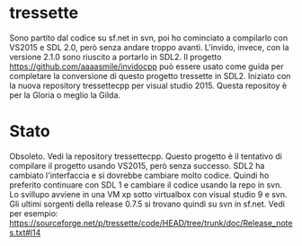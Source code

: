 # tressette

Sono partito dal codice su sf.net in svn, poi ho cominciato a compilarlo con VS2015
e SDL 2.0, però senza andare troppo avanti. 
L'invido, invece, con la versione 2.1.0 
sono riuscito a portarlo in SDL2. Il progetto https://github.com/aaaasmile/invidocpp
può essere usato come guida per completare la conversione di questo progetto tressette in SDL2.
Iniziato con la nuova repository tressettecpp per visual studio 2015. Questa repositoy è per 
la Gloria o meglio la Gilda.

# Stato
Obsoleto. Vedi la repository tressettecpp.
Questo progetto è il tentativo di compilare il progetto usando VS2015, però senza successo.
SDL2 ha cambiato l'interfaccia e si dovrebbe cambiare molto codice.
Quindi ho preferito continuare con SDL 1 e cambiare il codice usando la repo in svn.
Lo svillupo avviene in una VM xp sotto virtualbox con visual studio 9 e svn.
Gli ultimi sorgenti della release 0.7.5 si trovano quindi su svn in sf.net. Vedi per esempio:
https://sourceforge.net/p/tressette/code/HEAD/tree/trunk/doc/Release_notes.txt#l14
